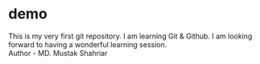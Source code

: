 # demo
This is my very first git repository. I am learning Git & Github. I am looking forward to having a wonderful learning session.
<br>
Author - MD. Mustak Shahriar

